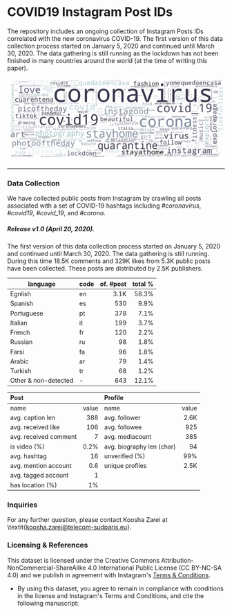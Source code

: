 # COVID19 Instagram Post IDs

The repository includes an ongoing collection of Instagram Posts IDs correlated with the new coronavirus COVID-19. The first version of this data collection process started on January 5, 2020 and continued until March 30, 2020. The data gathering is still running as the lockdown has not been finished in many countries around the world (at the time of writing this paper). 


![hashtag wordcloud](/Image/wordcloud.jpg "hashtag wordcloud")


------------
### Data Collection
We have collected public posts from Instagram by crawling all posts associated with a set of COVID-19 hashtags including *#coronavirus*, *#covid19*, *#covid_19*, and *#corona*.

##### Release v1.0 (April 20, 2020).
The first version of this data collection process started on January 5, 2020 and continued until March 30, 2020. The data gathering is still running. During this time 18.5K comments and 329K likes from 5.3K public posts have been collected. These posts are distributed by 2.5K publishers.




| language       | code | of. #post | total \% |
|--------|:------|-----------:|----------:|
| Egnlish              | en   |      3.1K |    58.3% |
| Spanish              | es   |       530 |     9.9% |
| Portuguese           | pt   |       378 |     7.1% |
| Italian              | it   |       199 |     3.7% |
| French               | fr   |       120 |     2.2% |
| Russian              | ru   |        98 |     1.8% |
| Farsi                | fa   |        96 |     1.8% |
| Arabic               | ar   |        79 |     1.4% |
| Turkish              | tr   |        68 |     1.2% |
| Other & non-detected | -    |       643 |    12.1% |




|          Post         |       |           Profile            |       |
|:----------------|-------:|:---------------------|-------:|
| name                  | value | name                       | value |
| avg. caption len      |   388 | avg. follower              |  2.6K |
| avg. received like    |   106 | avg. followee              |   925 |
| avg. received comment |     7 | avg. mediacount            |   385 |
| is video (%)          | 0.2\% | avg. biography len  (char) |    94 |
| avg. hashtag          |    16 | unverified (\%)            |  99\% |
| avg. mention account  |   0.6 | unique profiles            |  2.5K |
| avg. tagged account   |     1 |  
| has location (%)      |   1\% |


### Inquiries
For any further question, please contact Koosha Zarei at \textit{koosha.zarei@telecom-sudparis.eu}.

### Licensing & References
This dataset is licensed under the Creative Commons Attribution-NonCommercial-ShareAlike 4.0 International Public License (CC BY-NC-SA 4.0) and we publish in agreement with Instagram's [Terms & Conditions](https://help.instagram.com/519522125107875 "Terms & Conditions").

- By using this dataset, you agree to remain in compliance with conditions in the license and Instagram's Terms and Conditions, and cite the following manuscript:



